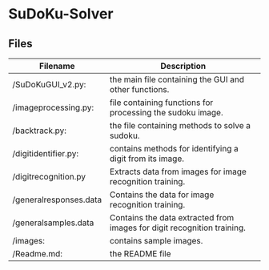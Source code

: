 # SuDoKu-Solver
Files
-----
Filename | Description 
----------|------------
/SuDoKuGUI_v2.py:| the main file containing the GUI and other functions.
/imageprocessing.py:| file containing functions for processing the sudoku image. 
/backtrack.py:| the file containing methods to solve a sudoku.
/digitidentifier.py:| contains methods for identifying a digit from its image.
/digitrecognition.py| Extracts data from images for image recognition training.
/generalresponses.data| Contains the data for image recognition training.
/generalsamples.data| Contains the data extracted from images for digit recognition training.
/images:| contains sample images.
/Readme.md:| the README file
